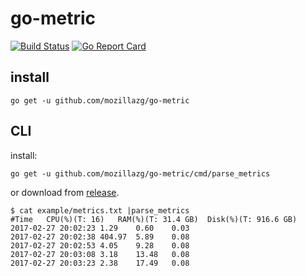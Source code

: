 # go-metric

[![Build Status](https://travis-ci.org/mozillazg/go-metric.svg?branch=master)](https://travis-ci.org/mozillazg/go-metric)
[![Go Report Card](https://goreportcard.com/badge/github.com/mozillazg/go-metric)](https://goreportcard.com/report/github.com/mozillazg/go-metric)

## install

`go get -u github.com/mozillazg/go-metric`


## CLI

install:

`go get -u github.com/mozillazg/go-metric/cmd/parse_metrics`

or download from [release](https://github.com/mozillazg/go-metric/releases).


```
$ cat example/metrics.txt |parse_metrics
#Time	CPU(%)(T: 16)	RAM(%)(T: 31.4 GB)	Disk(%)(T: 916.6 GB)
2017-02-27 20:02:23	1.29	0.60	0.03
2017-02-27 20:02:38	404.97	5.89	0.08
2017-02-27 20:02:53	4.05	9.28	0.08
2017-02-27 20:03:08	3.18	13.48	0.08
2017-02-27 20:03:23	2.38	17.49	0.08
```
